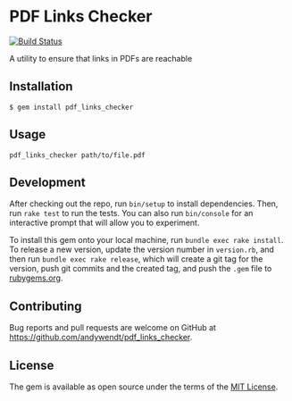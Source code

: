 # PDF Links Checker

[![Build Status](https://travis-ci.org/AndyWendt/pdf_links_checker.svg?branch=master)](https://travis-ci.org/AndyWendt/pdf_links_checker)

A utility to ensure that links in PDFs are reachable

## Installation

    $ gem install pdf_links_checker

## Usage

`pdf_links_checker path/to/file.pdf`

## Development

After checking out the repo, run `bin/setup` to install dependencies. Then, run `rake test` to run the tests. You can also run `bin/console` for an interactive prompt that will allow you to experiment.

To install this gem onto your local machine, run `bundle exec rake install`. To release a new version, update the version number in `version.rb`, and then run `bundle exec rake release`, which will create a git tag for the version, push git commits and the created tag, and push the `.gem` file to [rubygems.org](https://rubygems.org).

## Contributing

Bug reports and pull requests are welcome on GitHub at https://github.com/andywendt/pdf_links_checker.


## License

The gem is available as open source under the terms of the [MIT License](https://opensource.org/licenses/MIT).
